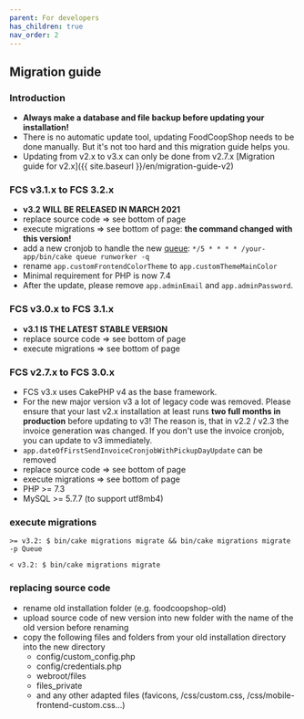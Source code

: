 ```yaml
---
parent: For developers
has_children: true
nav_order: 2
---
```

## Migration guide

### Introduction

* **Always make a database and file backup before updating your installation!**
* There is no automatic update tool, updating FoodCoopShop needs to be done manually. But it's not too hard and this migration guide helps you.
* Updating from v2.x to v3.x can only be done from v2.7.x [Migration guide for v2.x]({{ site.baseurl }}/en/migration-guide-v2)

### FCS v3.1.x to FCS 3.2.x
* **v3.2 WILL BE RELEASED IN MARCH 2021**
* replace source code => see bottom of page
* execute migrations => see bottom of page: **the command changed with this version!**
* add a new cronjob to handle the new [queue](https://github.com/dereuromark/cakephp-queue): `*/5 * * * * /your-app/bin/cake queue runworker -q`
* rename `app.customFrontendColorTheme` to `app.customThemeMainColor`
* Minimal requirement for PHP is now 7.4
* After the update, please remove `app.adminEmail` and `app.adminPassword`.

### FCS v3.0.x to FCS 3.1.x
* **v3.1 IS THE LATEST STABLE VERSION**
* replace source code => see bottom of page
* execute migrations => see bottom of page

### FCS v2.7.x to FCS 3.0.x
* FCS v3.x uses CakePHP v4 as the base framework.
* For the new major version v3 a lot of legacy code was removed. Please ensure that your last v2.x installation at least runs **two full months in production** before updating to v3! The reason is, that in v2.2 / v2.3 the invoice generation was changed. If you don't use the invoice cronjob, you can update to v3 immediately.
* `app.dateOfFirstSendInvoiceCronjobWithPickupDayUpdate` can be removed
* replace source code => see bottom of page
* execute migrations => see bottom of page
* PHP >= 7.3
* MySQL >= 5.7.7 (to support utf8mb4)

### execute migrations
`>= v3.2: $ bin/cake migrations migrate && bin/cake migrations migrate -p Queue`

`< v3.2: $ bin/cake migrations migrate`


### replacing source code
* rename old installation folder (e.g. foodcoopshop-old)
* upload source code of new version into new folder with the name of the old version before renaming
* copy the following files and folders from your old installation directory into the new directory
    * config/custom_config.php
    * config/credentials.php
    * webroot/files
    * files_private
    * and any other adapted files (favicons, /css/custom.css, /css/mobile-frontend-custom.css...)
